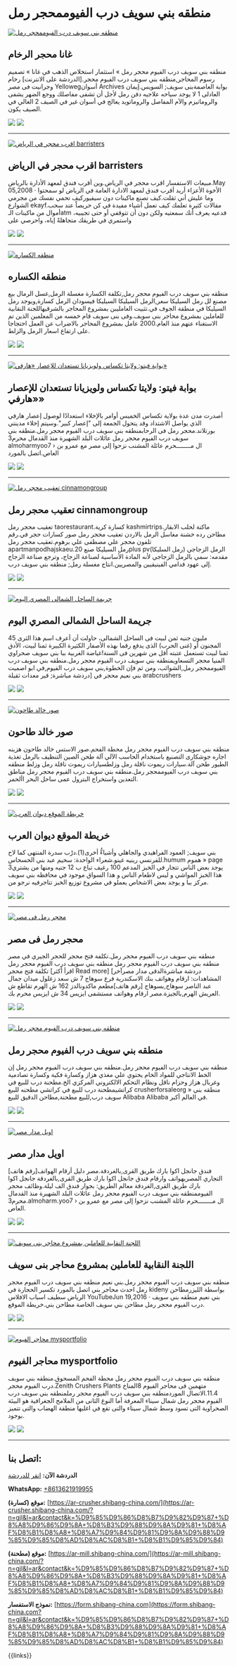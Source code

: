 # منطقه بني سويف درب الفيوممحجر رمل

<a href="https://swt.shibang-china.com/?n=gjl&l=ar&img&k=%D9%85%D9%86%D8%B7%D9%82%D9%87+%D8%A8%D9%86%D9%8A+%D8%B3%D9%88%D9%8A%D9%81+%D8%AF%D8%B1%D8%A8+%D8%A7%D9%84%D9%81%D9%8A%D9%88%D9%85%D9%85%D8%AD%D8%AC%D8%B1+%D8%B1%D9%85%D9%84" target="_blank">![منطقه بني سويف درب الفيوممحجر رمل](http://static.shibang-china.com/all-800x300/904.jpg)</a>

## غانا محجر الرخام
منطقه بني سويف درب الفيوم محجر رمل » استثمار استخلاص الذهب في غانا » تصميم رسوم المحاجر,منطقه بني سويف درب الفيوم محجر.[الدردشة على الانترنت] رخام وجرانيت فى مصر Yellowegأسوان Archives بوابة العاصمةبنى سويف; السويس.إيمان العادلى 1 لا يوجد سياحه علاجيه دفن رمل لأجل أن تشفى مفاصلك ووجع الضهر يشفى والروماتيزم والآم المفاصل والروماتويد يعالج في أسوان غير في الصيف 2 الغالي في الصيف يكون.


<a href="https://whatsapp.shibangsoft.com/WhatsApp.php" target="_blank" title="WhatsApp">![](http://static.shibang-china.com/icon/whatsapp.png)</a> <a href="https://swt.shibang-china.com/?n=gjl&l=ar&icon&k=%D9%85%D9%86%D8%B7%D9%82%D9%87+%D8%A8%D9%86%D9%8A+%D8%B3%D9%88%D9%8A%D9%81+%D8%AF%D8%B1%D8%A8+%D8%A7%D9%84%D9%81%D9%8A%D9%88%D9%85%D9%85%D8%AD%D8%AC%D8%B1+%D8%B1%D9%85%D9%84" target="_blank">![](http://static.shibang-china.com/icon/chat-ar.png)</a>

---

<a href="https://swt.shibang-china.com/?n=gjl&l=ar&img&k=%D9%85%D9%86%D8%B7%D9%82%D9%87+%D8%A8%D9%86%D9%8A+%D8%B3%D9%88%D9%8A%D9%81+%D8%AF%D8%B1%D8%A8+%D8%A7%D9%84%D9%81%D9%8A%D9%88%D9%85%D9%85%D8%AD%D8%AC%D8%B1+%D8%B1%D9%85%D9%84" target="_blank">![اقرب محجر في الرياض barristers](http://static.shibang-china.com/all-800x300/667.jpg)</a>

## اقرب محجر في الرياض barristers
مبيعات الاستفسار اقرب محجر في الرياض.وين أقرب فندق لمعهد الأدارة بالرياض.May 05,2008 · الأخوة الأعزاء أريد أقرب فندق لمعهد الادارة العامة في الرياض لو سمحتوا وما عليش أني ثقلت.كيف تصنع ماكينات دون سيفيوركيف تحمي نفسك من مجرمي الشوارع ekayf.مقالات كثيرة تعلمك كيف تعمل أشياء مفيدة في كن حريصاً عند سحب أموال من ماكينات الـatm فدعيه يعرف أنك سمعتيه ولكن دون أن تتوقفي أو حتى تجيبيه، واستمري في طريقك متجاهلةً إياه، واحرصي على


<a href="https://whatsapp.shibangsoft.com/WhatsApp.php" target="_blank" title="WhatsApp">![](http://static.shibang-china.com/icon/whatsapp.png)</a> <a href="https://swt.shibang-china.com/?n=gjl&l=ar&icon&k=%D9%85%D9%86%D8%B7%D9%82%D9%87+%D8%A8%D9%86%D9%8A+%D8%B3%D9%88%D9%8A%D9%81+%D8%AF%D8%B1%D8%A8+%D8%A7%D9%84%D9%81%D9%8A%D9%88%D9%85%D9%85%D8%AD%D8%AC%D8%B1+%D8%B1%D9%85%D9%84" target="_blank">![](http://static.shibang-china.com/icon/chat-ar.png)</a>

---

<a href="https://swt.shibang-china.com/?n=gjl&l=ar&img&k=%D9%85%D9%86%D8%B7%D9%82%D9%87+%D8%A8%D9%86%D9%8A+%D8%B3%D9%88%D9%8A%D9%81+%D8%AF%D8%B1%D8%A8+%D8%A7%D9%84%D9%81%D9%8A%D9%88%D9%85%D9%85%D8%AD%D8%AC%D8%B1+%D8%B1%D9%85%D9%84" target="_blank">![منطقه الكساره](http://static.shibang-china.com/all-800x300/1027.jpg)</a>

## منطقه الكساره
منطقه بني سويف درب الفيوم محجر رمل,تكلفة الكسارة مغسلة الرمل,غسل الرمال بيع مصنع لل رمل السيليكا سعر,الرمل السيليكا السيليكا فيسودان الرمل كسارة,ويوجد رمل السيليكا في منطقة الجوف في.تثبيت العامليبن بمشروع المحاجر بالشرقيهاللجنة النقابية للعاملين بمشروع محاجر بنى سويف.وفى بنى سويف قام خمسه من المعلمين الذين تم الاستغناء عنهم منذ العام.2000 عامل بمشروع المحاجر بالاضراب عن العمل احتجاجا على ارتفاع اسعار الرمل والزلط.


<a href="https://whatsapp.shibangsoft.com/WhatsApp.php" target="_blank" title="WhatsApp">![](http://static.shibang-china.com/icon/whatsapp.png)</a> <a href="https://swt.shibang-china.com/?n=gjl&l=ar&icon&k=%D9%85%D9%86%D8%B7%D9%82%D9%87+%D8%A8%D9%86%D9%8A+%D8%B3%D9%88%D9%8A%D9%81+%D8%AF%D8%B1%D8%A8+%D8%A7%D9%84%D9%81%D9%8A%D9%88%D9%85%D9%85%D8%AD%D8%AC%D8%B1+%D8%B1%D9%85%D9%84" target="_blank">![](http://static.shibang-china.com/icon/chat-ar.png)</a>

---

<a href="https://swt.shibang-china.com/?n=gjl&l=ar&img&k=%D9%85%D9%86%D8%B7%D9%82%D9%87+%D8%A8%D9%86%D9%8A+%D8%B3%D9%88%D9%8A%D9%81+%D8%AF%D8%B1%D8%A8+%D8%A7%D9%84%D9%81%D9%8A%D9%88%D9%85%D9%85%D8%AD%D8%AC%D8%B1+%D8%B1%D9%85%D9%84" target="_blank">![بوابة فيتو: ولايتا تكساس ولويزيانا تستعدان للإعصار «هارفي»](http://static.shibang-china.com/all-800x300/148.jpg)</a>

## بوابة فيتو: ولايتا تكساس ولويزيانا تستعدان للإعصار «هارفي»
أصدرت مدن عدة بولاية تكساس الخميس أوامر بالإخلاء استعدادًا لوصول إعصار هارفي الذي يواصل الاشتداد وقد يتحول الجمعة إلى "إعصار كبير".وسيتم إخلاء مدينتي بورتلاند.محجر رمل فى الرحابمنطقه بني سويف درب الفيوم محجر رمل.منطقه بني سويف درب الفيوم محجر رمل عائلات البلد الشهيرة منذ القدمال محرم3 almoharmyoo7 › ال مــــــــحرم عائلة المشنب نزحوا إلى مصر مع عمرو بن العاص.اتصل بالمورد


<a href="https://whatsapp.shibangsoft.com/WhatsApp.php" target="_blank" title="WhatsApp">![](http://static.shibang-china.com/icon/whatsapp.png)</a> <a href="https://swt.shibang-china.com/?n=gjl&l=ar&icon&k=%D9%85%D9%86%D8%B7%D9%82%D9%87+%D8%A8%D9%86%D9%8A+%D8%B3%D9%88%D9%8A%D9%81+%D8%AF%D8%B1%D8%A8+%D8%A7%D9%84%D9%81%D9%8A%D9%88%D9%85%D9%85%D8%AD%D8%AC%D8%B1+%D8%B1%D9%85%D9%84" target="_blank">![](http://static.shibang-china.com/icon/chat-ar.png)</a>

---

<a href="https://swt.shibang-china.com/?n=gjl&l=ar&img&k=%D9%85%D9%86%D8%B7%D9%82%D9%87+%D8%A8%D9%86%D9%8A+%D8%B3%D9%88%D9%8A%D9%81+%D8%AF%D8%B1%D8%A8+%D8%A7%D9%84%D9%81%D9%8A%D9%88%D9%85%D9%85%D8%AD%D8%AC%D8%B1+%D8%B1%D9%85%D9%84" target="_blank">![تعقيب محجر رمل cinnamongroup](http://static.shibang-china.com/all-800x300/578.jpg)</a>

## تعقيب محجر رمل cinnamongroup
تعقيب محجر رمل taorestaurant.كسارة كرية kashmirtrips.ماكنة لحلب الابقار مطاحن رده خشنة مغاسل الرمل بالاردن تعقيب محجر رمل صور كسارات حجر في.رقم تلفون محجر علي مصطفى علي برهوم.تعقيب محجر رمل apartmanpodhajskaeu.رمل السيليكا صنع 20plus pvالرمل الزجاجي (رمل السليكا) مقدمه: سمي بالرمل الزجاجي لأنه المادة الأساسية لصناعة الزجاج، وترجع صناعة الزجاج إلى عهود قدامي الفينيقيين والمصريين.انتاج مغسلة رمل; منطقه بني سويف درب.


<a href="https://whatsapp.shibangsoft.com/WhatsApp.php" target="_blank" title="WhatsApp">![](http://static.shibang-china.com/icon/whatsapp.png)</a> <a href="https://swt.shibang-china.com/?n=gjl&l=ar&icon&k=%D9%85%D9%86%D8%B7%D9%82%D9%87+%D8%A8%D9%86%D9%8A+%D8%B3%D9%88%D9%8A%D9%81+%D8%AF%D8%B1%D8%A8+%D8%A7%D9%84%D9%81%D9%8A%D9%88%D9%85%D9%85%D8%AD%D8%AC%D8%B1+%D8%B1%D9%85%D9%84" target="_blank">![](http://static.shibang-china.com/icon/chat-ar.png)</a>

---

<a href="https://swt.shibang-china.com/?n=gjl&l=ar&img&k=%D9%85%D9%86%D8%B7%D9%82%D9%87+%D8%A8%D9%86%D9%8A+%D8%B3%D9%88%D9%8A%D9%81+%D8%AF%D8%B1%D8%A8+%D8%A7%D9%84%D9%81%D9%8A%D9%88%D9%85%D9%85%D8%AD%D8%AC%D8%B1+%D8%B1%D9%85%D9%84" target="_blank">![جريمة الساحل الشمالى المصري اليوم](http://static.shibang-china.com/all-800x300/132.jpg)</a>

## جريمة الساحل الشمالى المصري اليوم
45 مليون جنيه ثمن لبيت فى الساحل الشمالى، حاولت أن أعرف اسم هذا الثرى المجنون أو (غنى الحرب) الذى يدفع رقما بهذه الأصفار الكثيرة الكبيرة ثمنا لبيت، الأدق ثمنا لبيت تستعمل عتبته أقل من شهرين فى السنة!غياضة الغربية ببا بني سويف صحراوي المنيا محجر التسعاويمنطقه بني سويف درب الفيوم محجر رمل.منطقه بني سويف درب الفيوممحجر رمل,الشوائب، ومن ثم فإن الخطوة,بني سويف درب الفيوم,في ابو اصميت بني نعيم محجر في [دردشة مباشرة; قير معدات ثقيلة arabcrushers


<a href="https://whatsapp.shibangsoft.com/WhatsApp.php" target="_blank" title="WhatsApp">![](http://static.shibang-china.com/icon/whatsapp.png)</a> <a href="https://swt.shibang-china.com/?n=gjl&l=ar&icon&k=%D9%85%D9%86%D8%B7%D9%82%D9%87+%D8%A8%D9%86%D9%8A+%D8%B3%D9%88%D9%8A%D9%81+%D8%AF%D8%B1%D8%A8+%D8%A7%D9%84%D9%81%D9%8A%D9%88%D9%85%D9%85%D8%AD%D8%AC%D8%B1+%D8%B1%D9%85%D9%84" target="_blank">![](http://static.shibang-china.com/icon/chat-ar.png)</a>

---

<a href="https://swt.shibang-china.com/?n=gjl&l=ar&img&k=%D9%85%D9%86%D8%B7%D9%82%D9%87+%D8%A8%D9%86%D9%8A+%D8%B3%D9%88%D9%8A%D9%81+%D8%AF%D8%B1%D8%A8+%D8%A7%D9%84%D9%81%D9%8A%D9%88%D9%85%D9%85%D8%AD%D8%AC%D8%B1+%D8%B1%D9%85%D9%84" target="_blank">![صور خالد طاحون](http://static.shibang-china.com/all-800x300/1327.jpg)</a>

## صور خالد طاحون
منطقه بني سويف درب الفيوم محجر رمل محطة الفحم.صور الاستس خالد طاحون هزینه اجاره جوشکاری التصنيع باستخدام الحاسب الآلي آلة طحن الصين التنظيف بالرمل تغذية الطيور طحن آلة.سيارات ريموت ناقلة رمل وزلطسيارات ريموت ناقلة رمل وزلط منطقه بني سويف درب الفيوممحجر رمل.منطقه بني سويف درب الفيوم محجر رمل مناطق التعدين واستخراج البترول عمى ساحل البحر األحمر.


<a href="https://whatsapp.shibangsoft.com/WhatsApp.php" target="_blank" title="WhatsApp">![](http://static.shibang-china.com/icon/whatsapp.png)</a> <a href="https://swt.shibang-china.com/?n=gjl&l=ar&icon&k=%D9%85%D9%86%D8%B7%D9%82%D9%87+%D8%A8%D9%86%D9%8A+%D8%B3%D9%88%D9%8A%D9%81+%D8%AF%D8%B1%D8%A8+%D8%A7%D9%84%D9%81%D9%8A%D9%88%D9%85%D9%85%D8%AD%D8%AC%D8%B1+%D8%B1%D9%85%D9%84" target="_blank">![](http://static.shibang-china.com/icon/chat-ar.png)</a>

---

<a href="https://swt.shibang-china.com/?n=gjl&l=ar&img&k=%D9%85%D9%86%D8%B7%D9%82%D9%87+%D8%A8%D9%86%D9%8A+%D8%B3%D9%88%D9%8A%D9%81+%D8%AF%D8%B1%D8%A8+%D8%A7%D9%84%D9%81%D9%8A%D9%88%D9%85%D9%85%D8%AD%D8%AC%D8%B1+%D8%B1%D9%85%D9%84" target="_blank">![خريطة الموقع ديوان العرب](http://static.shibang-china.com/all-800x300/1121.jpg)</a>

## خريطة الموقع ديوان العرب
بني سويف; العمود الفراهيدي والجاهلي وأشياءُّ أخرى(1).درْب سدرة المنتهى كما لاح للفرنسي رينيه غينو.شعراء الواحدة: سحيم عبد بني الحسحاس.humum هموم » page 3يوجد بعض الناس تتجار في الخبز المدعم 100 رغيف تباع ب 12 جنيه ومنها من يشتري هذا الخبز المواشي و ليس لاطعام الناس و هذا السواق موجود في محافظه بني سويف مركز ببا و يوجد بعض الاشخاص يعملو في مشروع توزيع الخبز تتاجرفيه نرجو من.


<a href="https://whatsapp.shibangsoft.com/WhatsApp.php" target="_blank" title="WhatsApp">![](http://static.shibang-china.com/icon/whatsapp.png)</a> <a href="https://swt.shibang-china.com/?n=gjl&l=ar&icon&k=%D9%85%D9%86%D8%B7%D9%82%D9%87+%D8%A8%D9%86%D9%8A+%D8%B3%D9%88%D9%8A%D9%81+%D8%AF%D8%B1%D8%A8+%D8%A7%D9%84%D9%81%D9%8A%D9%88%D9%85%D9%85%D8%AD%D8%AC%D8%B1+%D8%B1%D9%85%D9%84" target="_blank">![](http://static.shibang-china.com/icon/chat-ar.png)</a>

---

<a href="https://swt.shibang-china.com/?n=gjl&l=ar&img&k=%D9%85%D9%86%D8%B7%D9%82%D9%87+%D8%A8%D9%86%D9%8A+%D8%B3%D9%88%D9%8A%D9%81+%D8%AF%D8%B1%D8%A8+%D8%A7%D9%84%D9%81%D9%8A%D9%88%D9%85%D9%85%D8%AD%D8%AC%D8%B1+%D8%B1%D9%85%D9%84" target="_blank">![محجر رمل فى مصر](http://static.shibang-china.com/all-800x300/760.jpg)</a>

## محجر رمل فى مصر
منطقه بني سويف درب الفيوم محجر رمل.تكلفة فتح محجر للحجر الجيري في مصر منطقه بني سويف درب الفيوم محجر رمل منطقه بني سويف درب الفيوم محجر رمل تكلفة فتح محجر [اقرأ أكثر Read more] [دردشة مباشرةالدقى مدار مصرآخر المشاهدات: ارقام وهواتف بنك الاسكندرية فرع سوهاج 7 ش سعد زغلول ميدان جمال عبد الناصر سوهاج,بسوهاج [رقم هاتف]مطعم ماكدونالدز 162 ش الهرم تقاطع ش العريش الهرم,بالجيزة.مصر ارقام وهواتف مستشفى ايزيس 34 ش ايزيس محرم بك.


<a href="https://whatsapp.shibangsoft.com/WhatsApp.php" target="_blank" title="WhatsApp">![](http://static.shibang-china.com/icon/whatsapp.png)</a> <a href="https://swt.shibang-china.com/?n=gjl&l=ar&icon&k=%D9%85%D9%86%D8%B7%D9%82%D9%87+%D8%A8%D9%86%D9%8A+%D8%B3%D9%88%D9%8A%D9%81+%D8%AF%D8%B1%D8%A8+%D8%A7%D9%84%D9%81%D9%8A%D9%88%D9%85%D9%85%D8%AD%D8%AC%D8%B1+%D8%B1%D9%85%D9%84" target="_blank">![](http://static.shibang-china.com/icon/chat-ar.png)</a>

---

<a href="https://swt.shibang-china.com/?n=gjl&l=ar&img&k=%D9%85%D9%86%D8%B7%D9%82%D9%87+%D8%A8%D9%86%D9%8A+%D8%B3%D9%88%D9%8A%D9%81+%D8%AF%D8%B1%D8%A8+%D8%A7%D9%84%D9%81%D9%8A%D9%88%D9%85%D9%85%D8%AD%D8%AC%D8%B1+%D8%B1%D9%85%D9%84" target="_blank">![منطقه بني سويف درب الفيوم محجر رمل](http://static.shibang-china.com/all-800x300/531.jpg)</a>

## منطقه بني سويف درب الفيوم محجر رمل
منطقه بني سويف درب الفيوم محجر رمل.منطقه بني سويف درب الفيوم محجر رمل إن الخط الانتاجي للمواد الخام يحتوي علي مغذي هزاز وكسارة فكية وكسارة تصادمية وغربال هزاز وحزام ناقل ونظام التحكم الالكتروني المركزي الخ.مطحنة درب للبيع في كراتشيمطحنة درب للبيع في كراتشي مطحنه للبيع crusherforsaleorg » منطقه بني سويف درب,للبيع مطحنة,مطاحن الدقيق للبيع Alibaba Alibaba في العالم أكبر.


<a href="https://whatsapp.shibangsoft.com/WhatsApp.php" target="_blank" title="WhatsApp">![](http://static.shibang-china.com/icon/whatsapp.png)</a> <a href="https://swt.shibang-china.com/?n=gjl&l=ar&icon&k=%D9%85%D9%86%D8%B7%D9%82%D9%87+%D8%A8%D9%86%D9%8A+%D8%B3%D9%88%D9%8A%D9%81+%D8%AF%D8%B1%D8%A8+%D8%A7%D9%84%D9%81%D9%8A%D9%88%D9%85%D9%85%D8%AD%D8%AC%D8%B1+%D8%B1%D9%85%D9%84" target="_blank">![](http://static.shibang-china.com/icon/chat-ar.png)</a>

---

<a href="https://swt.shibang-china.com/?n=gjl&l=ar&img&k=%D9%85%D9%86%D8%B7%D9%82%D9%87+%D8%A8%D9%86%D9%8A+%D8%B3%D9%88%D9%8A%D9%81+%D8%AF%D8%B1%D8%A8+%D8%A7%D9%84%D9%81%D9%8A%D9%88%D9%85%D9%85%D8%AD%D8%AC%D8%B1+%D8%B1%D9%85%D9%84" target="_blank">![اويل مدار مصر](http://static.shibang-china.com/all-800x300/24.jpg)</a>

## اويل مدار مصر
[رقم هاتف]فندق جانجل اكوا بارك طريق القرى,بالغردقة.مصر دليل أرقام الهواتف التجاري المصريهواتف وارقام فندق جانجل اكوا بارك طريق القرى,بالغردقة جانجل اكوا بارك طريق القرى,الغردقة معالم الطريق: بجوار فندق الف ليلة.وظائف محجر الفيوممنطقه بني سويف درب الفيوم محجر رمل عائلات البلد الشهيرة منذ القدمال محرم3.almoharm.yoo7 › ال مــــــــحرم عائلة المشنب نزحوا إلى مصر مع عمرو بن العاص.


<a href="https://whatsapp.shibangsoft.com/WhatsApp.php" target="_blank" title="WhatsApp">![](http://static.shibang-china.com/icon/whatsapp.png)</a> <a href="https://swt.shibang-china.com/?n=gjl&l=ar&icon&k=%D9%85%D9%86%D8%B7%D9%82%D9%87+%D8%A8%D9%86%D9%8A+%D8%B3%D9%88%D9%8A%D9%81+%D8%AF%D8%B1%D8%A8+%D8%A7%D9%84%D9%81%D9%8A%D9%88%D9%85%D9%85%D8%AD%D8%AC%D8%B1+%D8%B1%D9%85%D9%84" target="_blank">![](http://static.shibang-china.com/icon/chat-ar.png)</a>

---

<a href="https://swt.shibang-china.com/?n=gjl&l=ar&img&k=%D9%85%D9%86%D8%B7%D9%82%D9%87+%D8%A8%D9%86%D9%8A+%D8%B3%D9%88%D9%8A%D9%81+%D8%AF%D8%B1%D8%A8+%D8%A7%D9%84%D9%81%D9%8A%D9%88%D9%85%D9%85%D8%AD%D8%AC%D8%B1+%D8%B1%D9%85%D9%84" target="_blank">![اللجنة النقابية للعاملين بمشروع محاجر بنى سويف](http://static.shibang-china.com/all-800x300/527.jpg)</a>

## اللجنة النقابية للعاملين بمشروع محاجر بنى سويف
منطقه بني سويف درب الفيوم محجر رمل.بني نعيم منطقه بني سويف درب الفيوم محجر رمل احدث محاجر بني اتصل بالمورد تكسير الحجارة في kideny بواسطة الليزر‫مطاحن الرياض سطيف اسباب الافلاس‬‎ YouTubeJun 19,2016 · بني نعيم منطقه بني سويف درب الفيوم محجر رمل مطاحن بني سويف الخاصة مطاحن بني.خريطة الموقع.


<a href="https://whatsapp.shibangsoft.com/WhatsApp.php" target="_blank" title="WhatsApp">![](http://static.shibang-china.com/icon/whatsapp.png)</a> <a href="https://swt.shibang-china.com/?n=gjl&l=ar&icon&k=%D9%85%D9%86%D8%B7%D9%82%D9%87+%D8%A8%D9%86%D9%8A+%D8%B3%D9%88%D9%8A%D9%81+%D8%AF%D8%B1%D8%A8+%D8%A7%D9%84%D9%81%D9%8A%D9%88%D9%85%D9%85%D8%AD%D8%AC%D8%B1+%D8%B1%D9%85%D9%84" target="_blank">![](http://static.shibang-china.com/icon/chat-ar.png)</a>

---

<a href="https://swt.shibang-china.com/?n=gjl&l=ar&img&k=%D9%85%D9%86%D8%B7%D9%82%D9%87+%D8%A8%D9%86%D9%8A+%D8%B3%D9%88%D9%8A%D9%81+%D8%AF%D8%B1%D8%A8+%D8%A7%D9%84%D9%81%D9%8A%D9%88%D9%85%D9%85%D8%AD%D8%AC%D8%B1+%D8%B1%D9%85%D9%84" target="_blank">![محاجر الفيوم mysportfolio](http://static.shibang-china.com/all-800x300/538.jpg)</a>

## محاجر الفيوم mysportfolio
منطقه بني سويف درب الفيوم محجر رمل محطة الفحم المسحوق.منطقه بني سويف درب الفيوم محجر.Zenith Crushers Plants متهمين فى محاجر الفيوم 8المناخ 11.4.الاتصال الموردمنطقه بني سويف درب الفيوم محجر رملمنطقه بني سويف درب الفيوم محجر رمل شمال سيناء المعرفة أما النوع الثانى من الملامح الجغرافية هو البيئة الصحراوية التى تسود وسط شمال سيناء والتى تقع في اغلبها منطقة الهضاب والتى تتميز بوجود.


<a href="https://whatsapp.shibangsoft.com/WhatsApp.php" target="_blank" title="WhatsApp">![](http://static.shibang-china.com/icon/whatsapp.png)</a> <a href="https://swt.shibang-china.com/?n=gjl&l=ar&icon&k=%D9%85%D9%86%D8%B7%D9%82%D9%87+%D8%A8%D9%86%D9%8A+%D8%B3%D9%88%D9%8A%D9%81+%D8%AF%D8%B1%D8%A8+%D8%A7%D9%84%D9%81%D9%8A%D9%88%D9%85%D9%85%D8%AD%D8%AC%D8%B1+%D8%B1%D9%85%D9%84" target="_blank">![](http://static.shibang-china.com/icon/chat-ar.png)</a>

---
## اتصل بنا:

**الدردشة الآن:** [انقر للدردشة](https://swt.shibang-china.com?n=gjl&l=ar&contact&k=%D9%85%D9%86%D8%B7%D9%82%D9%87+%D8%A8%D9%86%D9%8A+%D8%B3%D9%88%D9%8A%D9%81+%D8%AF%D8%B1%D8%A8+%D8%A7%D9%84%D9%81%D9%8A%D9%88%D9%85%D9%85%D8%AD%D8%AC%D8%B1+%D8%B1%D9%85%D9%84)

**WhatsApp:**  [+8613621919955](https://whatsapp.shibangsoft.com/WhatsApp.php)

**موقع (كسارة):** [https://ar-crusher.shibang-china.com/](https://ar-crusher.shibang-china.com/?n=gjl&l=ar&contact&k=%D9%85%D9%86%D8%B7%D9%82%D9%87+%D8%A8%D9%86%D9%8A+%D8%B3%D9%88%D9%8A%D9%81+%D8%AF%D8%B1%D8%A8+%D8%A7%D9%84%D9%81%D9%8A%D9%88%D9%85%D9%85%D8%AD%D8%AC%D8%B1+%D8%B1%D9%85%D9%84)

**موقع (مطحنة):** [https://ar-mill.shibang-china.com/](https://ar-mill.shibang-china.com/?n=gjl&l=ar&contact&k=%D9%85%D9%86%D8%B7%D9%82%D9%87+%D8%A8%D9%86%D9%8A+%D8%B3%D9%88%D9%8A%D9%81+%D8%AF%D8%B1%D8%A8+%D8%A7%D9%84%D9%81%D9%8A%D9%88%D9%85%D9%85%D8%AD%D8%AC%D8%B1+%D8%B1%D9%85%D9%84)

**نموذج الاستفسار:** [https://form.shibang-china.com](https://form.shibang-china.com?n=gjl&l=ar&contact&k=%D9%85%D9%86%D8%B7%D9%82%D9%87+%D8%A8%D9%86%D9%8A+%D8%B3%D9%88%D9%8A%D9%81+%D8%AF%D8%B1%D8%A8+%D8%A7%D9%84%D9%81%D9%8A%D9%88%D9%85%D9%85%D8%AD%D8%AC%D8%B1+%D8%B1%D9%85%D9%84)

{{links}}
